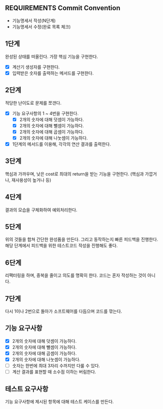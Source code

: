 ## REQUIREMENTS Commit Convention

- 기능명세서 작성(N단계)
- 기능명세서 수정(완료 목록 체크)

## 1단계

완성된 상태를 떠올린다. 가장 핵심 기능을 구현한다.

- [x] 계산기 생성자를 구현한다.
- [x] 입력받은 숫자를 출력하는 메서드를 구현한다.

## 2단계

적당한 난이도로 문제를 쪼갠다.

- [x] 기능 요구사항의 1 ~ 4번을 구현한다.
  - [x] 2개의 숫자에 대해 덧셈이 가능하다.
  - [x] 2개의 숫자에 대해 뺄셈이 가능하다.
  - [x] 2개의 숫자에 대해 곱셈이 가능하다.
  - [x] 2개의 숫자에 대해 나눗셈이 가능하다.
- [x] 1단계의 메서드를 이용해, 각각의 연산 결과를 출력한다.

## 3단계

핵심과 가까우며, 낮은 cost로 최대의 return을 받는 기능을 구현한다. (핵심과 가깝거나, 재사용성이 높거나 등)

## 4단계

결과의 모습을 구체화하여 예외처리한다.

## 5단계

위의 것들을 합쳐 간단한 완성품을 만든다. 그리고 동작하는지 빠른 피드백을 진행한다. 해당 단계에서 피드백을 위한 테스트코드 작성을 진행해도 좋다.

## 6단계

리팩터링을 하며, 중복을 줄이고 의도를 명확히 한다.
코드는 혼자 작성하는 것이 아니다.

## 7단계

다시 1이나 2번으로 돌아가 소프트웨어를 다듬으며 코드를 깎는다.

## 기능 요구사항

- [x] 2개의 숫자에 대해 덧셈이 가능하다.
- [x] 2개의 숫자에 대해 뺄셈이 가능하다.
- [x] 2개의 숫자에 대해 곱셈이 가능하다.
- [x] 2개의 숫자에 대해 나눗셈이 가능하다.
- [ ] 숫자는 한번에 최대 3자리 수까지만 다룰 수 있다.
- [ ] 계산 결과를 표현할 때 소수점 이하는 버림한다.

## 테스트 요구사항

기능 요구사항에 제시된 항목에 대해 테스트 케이스를 만든다.
